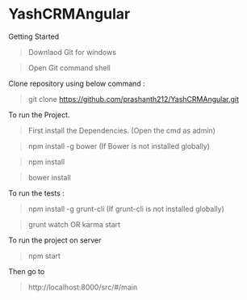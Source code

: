 # YashCRMAngular

Getting Started

> Downlaod Git for windows

> Open Git command shell

Clone repository using below command : 

> git clone https://github.com/prashanth212/YashCRMAngular.git

To run the Project. 

> First install the Dependencies.  (Open the cmd as admin)

> npm install -g bower (If Bower is not installed globally)

>npm install

> bower install

To run the tests :

>npm install -g grunt-cli (If grunt-cli is not installed globally)

> grunt watch  OR karma start

To run the project on server

>npm start

Then go to 

> http://localhost:8000/src/#/main


